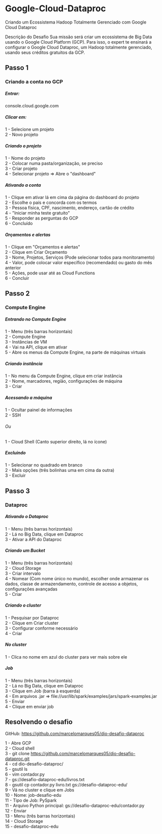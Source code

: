 # Google-Cloud-Dataproc
Criando um Ecossistema Hadoop Totalmente Gerenciado com Google Cloud Dataproc

Descrição do Desafio
Sua missão será criar um ecossistema de Big Data usando o Google Cloud Platform (GCP). 
Para isso, o expert te ensinará a configurar o Google Cloud Dataproc, 
um Hadoop totalmente gerenciado, usando seus créditos gratuitos da GCP.

## Passo 1

### Criando a conta no GCP

##### Entrar:
console.cloud.google.com


##### Clicar em:

1 - Selecione um projeto  
2 - Novo projeto  


##### Criando o projeto

1 - Nome do projeto  
2 - Colocar numa pasta/organização, se preciso  
3 - Criar projeto  
4 - Selecionar projeto => Abre o "dashboard"  


##### Ativando a conta

1 - Clique em ativar lá em cima da página do dashboard do projeto   
2 - Escolhe o país e concorda com os termos   
3 - Pessoa física, CPF, nascimento, endereço, cartão de crédito   
4 - "Iniciar minha teste gratuito"   
5 - Responder as perguntas do GCP   
6 - Concluído   


##### Orçamentos e alertas

1 - Clique em "Orçamentos e alertas"    
2 - Clique em Criar Orçamento    
3 - Nome, Projetos, Serviços (Pode selecionar todos para monitoramento)    
4 - Valor, pode colocar valor específico (recomendado) ou gasto do mês anterior     
5 - Ações, pode usar até as Cloud Functions     
6 - Concluir    


## Passo 2

### Compute Engine

##### Entrando no Compute Engine

1 - Menu (três barras horizontais)     
2 - Compute Engine     
3 - Instâncias de VM     
4 - Vai na API, clique em ativar     
5 - Abre os menus da Compute Engine, na parte de máquinas virtuais    

##### Criando instância

1 - No menu da Compute Engine, clique em criar instância    
2 - Nome, marcadores, região, configurações de máquina     
3 - Criar    

##### Acessando a máquina

1 - Ocultar painel de informações     
2 - SSH     

###### Ou

1 - Cloud Shell (Canto superior direito, lá no ícone)     


##### Excluindo

1 - Selecionar no quadrado em branco     
2 - Mais opções (três bolinhas uma em cima da outra)     
3 - Excluir    

## Passo 3

### Dataproc

##### Ativando o Dataproc

1 - Menu (três barras horizontais)     
2 - Lá no Big Data, clique em Dataproc     
3 - Ativar a API do Dataproc     


##### Criando um Bucket

1 - Menu (três barras horizontais)     
2 - Cloud Storage     
3 - Criar intervalo      
4 - Nomear (Com nome único no mundo), escolher onde armazenar os dados, classe de armazendamento, controle de acesso a objetos, configurações avançadas    
5 - Criar    


##### Criando o cluster
  
1 - Pesquisar por Dataproc   
2 - Clique em Criar cluster   
3 - Configurar conforme necessário    
4 - Criar   

##### No cluster

1 - Clica no nome em azul do cluster para ver mais sobre ele    


##### Job

1 - Menu (três barras horizontais)     
2 - Lá no Big Data, clique em Dataproc    
3 - Clique em Job (barra à esquerda)     
4 - Em arquivos .jar => file://usr/lib/spark/examples/jars/spark-examples.jar    
5 - Enviar   
4 - Clique em enviar job    


## Resolvendo o desafio

GitHub: https://github.com/marcelomarques05/dio-desafio-dataproc

1 - Abre GCP     
2 - Cloud shell    
3 - git clone https://github.com/marcelomarques05/dio-desafio-dataproc.git    
4 - cd dio-desafio-dataproc/     
5 - gsutil ls    
6 - vim contador.py     
7 - gs://desafio-dataproc-edu/livros.txt    
8 - gsutil cp contador.py livro.txt gs://desafio-dataproc-edu/    
9 - Vá no cluster e clique em Jobs   
10 - Nome: job-desafio-edu    
11 - Tipo de Job: PySpark      
11 - Arquivo Python principal: gs://desafio-dataproc-edu/contador.py     
12 - Enviar    
13 - Menu (três barras horizontais)    
14 - Cloud Storage    
15 - desafio-dataproc-edu    
